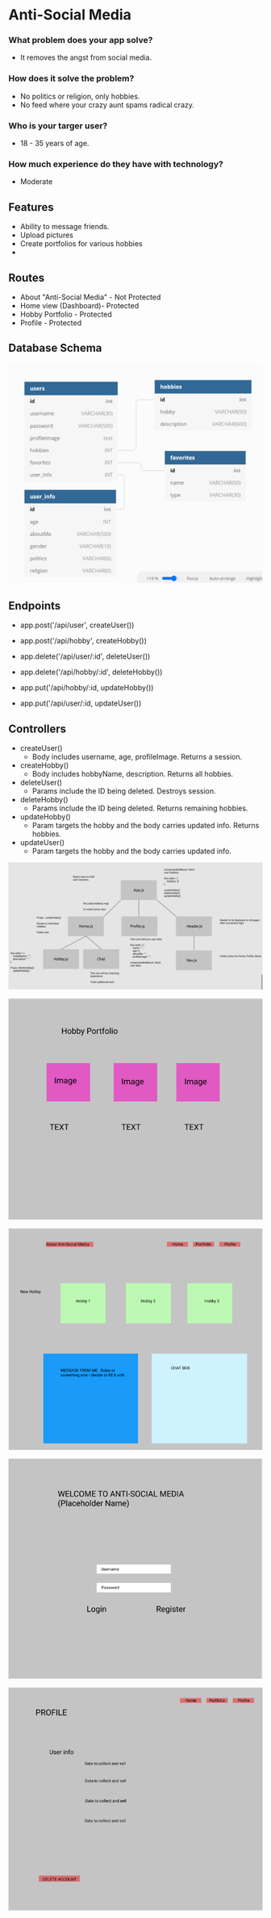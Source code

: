 # Anti-Social Media
### What problem does your app solve?
  - It removes the angst from social media. 

### How does it solve the problem?
  - No politics or religion, only hobbies.  
  - No feed where your crazy aunt spams radical crazy.

### Who is your targer user?
  - 18 - 35 years of age.

### How much experience do they have with technology?
  - Moderate

## Features
  - Ability to message friends.
  - Upload pictures
  - Create portfolios for various hobbies
  - 

## Routes
  - About "Anti-Social Media" - Not Protected
  - Home view (Dashboard)- Protected
  - Hobby Portfolio - Protected
  - Profile - Protected

## Database Schema
![DBSchema](https://github.com/jgibbons7/personal-project/blob/master/public/screenshots/DB-diagram.png)

## Endpoints
  - app.post('/api/user', createUser())
    
  - app.post('/api/hobby', createHobby())
    
  - app.delete('/api/user/:id', deleteUser())
    
  - app.delete('/api/hobby/:id', deleteHobby())
    
  - app.put('/api/hobby/:id, updateHobby())
    
  - app.put('/api/user/:id, updateUser())
    

## Controllers
  - createUser() 
    - Body includes username, age, profileImage. Returns a session.
  - createHobby()
    - Body includes hobbyName, description. Returns all hobbies.
  - deleteUser()
    - Params include the ID being deleted. Destroys session.
  - deleteHobby()
    - Params include the ID being deleted. Returns remaining hobbies.
  - updateHobby()
    - Param targets the hobby and the body carries updated info. Returns hobbies.
  - updateUser()
    - Param targets the hobby and the body carries updated info.

![Wireframe](https://github.com/jgibbons7/personal-project/blob/master/public/screenshots/App-map.png)

![Hobby-Page](https://github.com/jgibbons7/personal-project/blob/master/public/screenshots/Hobby-Page.png)

![Home-Page](https://github.com/jgibbons7/personal-project/blob/master/public/screenshots/Home-Page.png)

![Login-Page](https://github.com/jgibbons7/personal-project/blob/master/public/screenshots/Login-Page.png)

![Profile-Page](https://github.com/jgibbons7/personal-project/blob/master/public/screenshots/Profile-Page.png)
